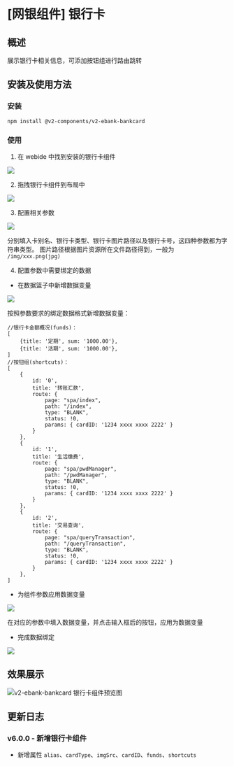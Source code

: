 # [网银组件] 银行卡

## 概述

展示银行卡相关信息，可添加按钮组进行路由跳转


## 安装及使用方法

### 安装

```
npm install @v2-components/v2-ebank-bankcard
```

### 使用


1. 在 webide 中找到安装的银行卡组件

![](http://www.awebide.com:48000/showdoc/Public/Uploads/2019-08-21/5d5ccd98cf3c9.png)

2. 拖拽银行卡组件到布局中

![](http://www.awebide.com:48000/showdoc/Public/Uploads/2019-08-21/5d5ccdaa3c5b8.png)


3. 配置相关参数

![](http://www.awebide.com:48000/showdoc/Public/Uploads/2019-08-21/5d5ccdbdd73cb.png)

分别填入卡别名、银行卡类型、银行卡图片路径以及银行卡号，这四种参数都为字符串类型。
图片路径根据图片资源所在文件路径得到，一般为 `/img/xxx.png(jpg)`

4. 配置参数中需要绑定的数据

* 在数据篮子中新增数据变量

![](http://www.awebide.com:48000/showdoc/Public/Uploads/2019-08-21/5d5ccec5dbfe8.png)

按照参数要求的绑定数据格式新增数据变量：


```
//银行卡金额概况(funds)：
[
    {title: '定期', sum: '1000.00'},
    {title: '活期', sum: '1000.00'},
]
//按钮组(shortcuts)：
[
    {
        id: '0', 
        title: '转账汇款',
        route: {
            page: "spa/index",
            path: "/index",
            type: "BLANK",
            status: !0,
            params: { cardID: '1234 xxxx xxxx 2222' }
        }
    },
    {
        id: '1', 
        title: '生活缴费',
        route: {
            page: "spa/pwdManager",
            path: "/pwdManager",
            type: "BLANK",
            status: !0,
            params: { cardID: '1234 xxxx xxxx 2222' }
        }
    },
    {
        id: '2', 
        title: '交易查询',
        route: {
            page: "spa/queryTransaction",
            path: "/queryTransaction",
            type: "BLANK",
            status: !0,
            params: { cardID: '1234 xxxx xxxx 2222' }
        }
    },
]
```

* 为组件参数应用数据变量

![](http://www.awebide.com:48000/showdoc/Public/Uploads/2019-08-21/5d5ccfe4beccb.png)

在对应的参数中填入数据变量，并点击输入框后的按钮，应用为数据变量

* 完成数据绑定

![](http://www.awebide.com:48000/showdoc/Public/Uploads/2019-08-21/5d5cd04712fa4.png)



## 效果展示

![v2-ebank-bankcard 银行卡组件预览图](http://www.awebide.com:48000/showdoc/Public/Uploads/2019-08-21/5d5cb3c743d7a.png)


## 更新日志

### v6.0.0 - 新增银行卡组件

* 新增属性 `alias`、`cardType`、`imgSrc`、`cardID`、`funds`、`shortcuts`